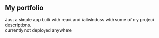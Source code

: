 ## My portfolio

Just a simple app built with react and tailwindcss with some of my project descriptions.<br>
currently not deployed anywhere
